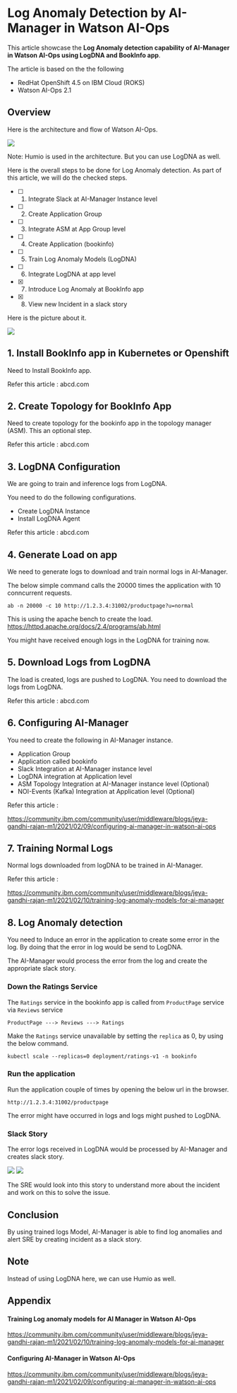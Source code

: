 # Log Anomaly Detection by AI-Manager in Watson AI-Ops

This article showcase the **Log Anomaly detection capability of AI-Manager in Watson AI-Ops using LogDNA and BookInfo app**.

The article is based on the the following

- RedHat OpenShift 4.5 on IBM Cloud (ROKS)
- Watson AI-Ops 2.1

## Overview

Here is the architecture and flow of  Watson AI-Ops.

<img src="images/aimanager-arch-flow.png">

Note: Humio is used in the architecture. But you can use LogDNA as well.

Here is the overall steps to be done for Log Anomaly detection. As part of this article, we will do the checked steps. 

- [ ] 1. Integrate Slack at AI-Manager Instance level
- [ ] 2. Create Application Group
- [ ] 3. Integrate ASM at App Group level
- [ ] 4. Create Application (bookinfo)
- [ ] 5. Train Log Anomaly Models (LogDNA)
- [ ] 6. Integrate LogDNA at app level
- [x] 7. Introduce Log Anomaly at BookInfo app
- [x] 8. View new Incident in a slack story


Here is the picture about it.

<img src="images/log-anomaly-detection-steps.png">


## 1. Install BookInfo app in Kubernetes or Openshift

Need to Install BookInfo app.

Refer this article : abcd.com

## 2. Create Topology for BookInfo App

Need to create topology for the bookinfo app in the topology manager (ASM). This an optional step.

Refer this article : abcd.com


## 3. LogDNA Configuration

We are going to train and inference logs from LogDNA. 

You need to do the following configurations.

- Create LogDNA Instance
- Install LogDNA Agent

Refer this article : abcd.com

## 4. Generate Load on app

We need to generate logs to download and train normal logs in AI-Manager.

The below simple command calls the 20000 times the application with 10 conncurrent requests.

```
ab -n 20000 -c 10 http://1.2.3.4:31002/productpage?u=normal
```

This is using the apache bench to create the load. https://httpd.apache.org/docs/2.4/programs/ab.html

You might have received enough logs in the LogDNA for training now.


## 5. Download Logs from LogDNA

The load is created, logs are pushed to LogDNA. You need to download the logs from LogDNA.

Refer this article : abcd.com

## 6. Configuring AI-Manager

You need to create the following in AI-Manager instance.

- Application Group
- Application called bookinfo
- Slack Integration at AI-Manager instance level
- LogDNA integration at Application level
- ASM Topology Integration at AI-Manager instance level  (Optional)
- NOI-Events (Kafka) Integration at Application level (Optional)

Refer this article : 

https://community.ibm.com/community/user/middleware/blogs/jeya-gandhi-rajan-m1/2021/02/09/configuring-ai-manager-in-watson-ai-ops

## 7. Training Normal Logs

Normal logs downloaded from logDNA to be trained in AI-Manager.

Refer this article : 

https://community.ibm.com/community/user/middleware/blogs/jeya-gandhi-rajan-m1/2021/02/10/training-log-anomaly-models-for-ai-manager


## 8. Log Anomaly detection

You need to Induce an error in the application to create some error in the log. By doing that the error in log would be send to LogDNA. 

The AI-Manager would process the error from the log and create the appropriate slack story.

### Down the Ratings Service

The `Ratings` service in the bookinfo app is called from `ProductPage` service via `Reviews` service

```
ProductPage ---> Reviews ---> Ratings
```

Make the `Ratings` service unavailable by setting the `replica` as 0, by using the below command.

```
kubectl scale --replicas=0 deployment/ratings-v1 -n bookinfo
```

### Run the application

Run the application couple of times by opening the below url in the browser.

```
http://1.2.3.4:31002/productpage
```

The error might have occurred in logs and logs might pushed to LogDNA.

### Slack Story

The error logs received in LogDNA would be processed by AI-Manager and creates slack story.

<img src="images/05-slack-story-1.png">

<img src="images/05-slack-story-2.png">

The SRE would look into this story to understand more about the incident and work on this to solve the issue.


## Conclusion

By using trained logs Model, AI-Manager is able to find log anomalies and alert SRE by creating incident as a slack story.

## Note

Instead of using LogDNA here, we can use Humio as well.

## Appendix

#### Training Log anomaly models for AI Manager in Watson AI-Ops

https://community.ibm.com/community/user/middleware/blogs/jeya-gandhi-rajan-m1/2021/02/10/training-log-anomaly-models-for-ai-manager

#### Configuring AI-Manager in Watson AI-Ops

https://community.ibm.com/community/user/middleware/blogs/jeya-gandhi-rajan-m1/2021/02/09/configuring-ai-manager-in-watson-ai-ops


